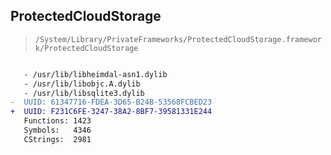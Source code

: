 ## ProtectedCloudStorage

> `/System/Library/PrivateFrameworks/ProtectedCloudStorage.framework/ProtectedCloudStorage`

```diff

   - /usr/lib/libheimdal-asn1.dylib
   - /usr/lib/libobjc.A.dylib
   - /usr/lib/libsqlite3.dylib
-  UUID: 61347716-FDEA-3D65-B24B-53568FCBED23
+  UUID: F231C6FE-3247-38A2-8BF7-39581331E244
   Functions: 1423
   Symbols:   4346
   CStrings:  2981

```
